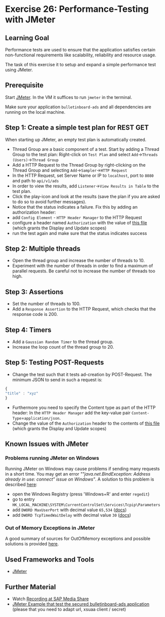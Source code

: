 Exercise 26: Performance-Testing with JMeter
============================================

## Learning Goal
Performance tests are used to ensure that the application satisfies certain non-functional requirements like scalability, reliability and resource usage.

The task of this exercise it to setup and expand a simple performance test using JMeter.

## Prerequisite
Start [JMeter](http://jmeter.apache.org/). In the VM it suffices to run `jmeter` in the terminal.

Make sure your application `bulletinboard-ads` and all dependencies are running on the local machine.

## Step 1: Create a simple test plan for REST GET
When starting up JMeter, an empty test plan is automatically created. 
- Thread Group are a basic component of a test. Start by adding a Thread Group to the test plan: Right-click on `Test Plan` and select `Add`->`Threads (Users)`->`Thread Group`
- Add a HTTP Request to the Thread Group by right-clicking on the Thread Group and selecting `Add`->`Sampler`->`HTTP Request`
- In the HTTP Request, set Server Name or IP to `localhost`, port to `8080` and path to `api/v1/ads` 
- In order to view the results, add `Listener`->`View Results in Table` to the test plan.
- Click the play-icon and look at the results (save the plan if you are asked to do so to avoid further messages). 
- Notice that the status indicates a failure. Fix this by adding an authorization header:
 - add `Config Element` - `HTTP Header Manager` to the HTTP Request
 - configure a header named `Authorization` with the value of [this file](https://github.wdf.sap.corp/raw/cc-java-dev/cc-coursematerial/master/Security/jwtUpdate.txt) (which grants the Display and Update scopes)
 - run the test again and make sure that the status indicates success

## Step 2: Multiple threads
- Open the thread group and increase the number of threads to 10.
- Experiment with the number of threads in order to find a maximum of parallel requests. Be careful not to increase the number of threads too high.

## Step 3: Assertions
- Set the number of threads to 100.
- Add a `Response Assertion` to the HTTP Request, which checks that the response code is 200.

## Step 4: Timers
- Add a `Gaussian Random Timer` to the thread group.
- Increase the loop count of the thread group to 20.

## Step 5: Testing POST-Requests
- Change the test such that it tests ad-creation by POST-Request. The minimum JSON to send in such a request is:
```javascript
{
"title" : "xyz"
}
```
- Furthermore you need to specify the Content type as part of the HTTP header: In the `HTTP Header Manager` add the key-value pair `Content-Type`=`application/json`.
- Change the value of the `Authorization` header to the contents of [this file](https://github.wdf.sap.corp/raw/cc-java-dev/cc-coursematerial/master/Security/jwtUpdate.txt) (which grants the Display and Update scopes)

<a id='jmeter-known-issues'></a>
## Known Issues with JMeter

### Problems running JMeter on Windows
Running JMeter on Windows may cause problems if sending many requests in a short time.
You may get an error *""java.net.BindException: Address already in use: connect” issue on Windows"*.
A solution to this problem is described [here](https://www.baselogic.com/2011/11/23/solved-java-net-bindexception-address-use-connect-issue-windows/):
- open the Windows Registry (press 'Windows+R' and enter `regedit`)
- go to entry `HK_LOCAL_MACHINE\SYSTEM\CurrentControlSet\Services\Tcpip\Parameters`
- add `DWORD MaxUserPort` with decimal value `65,534` ([docs](https://technet.microsoft.com/en-us/library/cc938196.aspx))
- add `DWORD TcpTimedWaitDelay` with decimal value `30` ([docs](https://technet.microsoft.com/en-us/library/cc938217.aspx))

### Out of Memory Exceptions in JMeter
A good summary of sources for OutOfMemory exceptions and possible solutions is provided [here](https://www.blazemeter.com/blog/9-easy-solutions-jmeter-load-test-%E2%80%9Cout-memory%E2%80%9D-failure).

## Used Frameworks and Tools
- [JMeter](http://jmeter.apache.org/)

## Further Material
- Watch [Recording at SAP Media Share](https://video.sap.com/media/t/1_4nj2lh3u/39197781)
- [JMeter Example that test the secured bulletinboard-ads application](https://github.wdf.sap.corp/cc-java-dev/cc-coursematerial/blob/master/TestStrategy/JMeterPerformanceTestPlan_security.jmx)  
(please that you need to adapt url, xsuaa client / secret)
